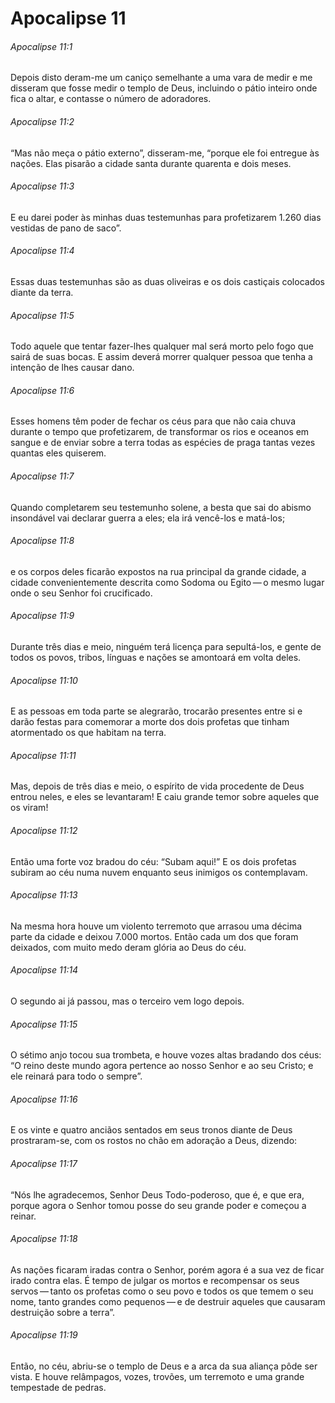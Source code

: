 # Apocalipse 11

###### Apocalipse 11:1

Depois disto deram-me um caniço semelhante a uma vara de medir e me disseram que fosse medir o templo de Deus, incluindo o pátio inteiro onde fica o altar, e contasse o número de adoradores.

###### Apocalipse 11:2

“Mas não meça o pátio externo”, disseram-me, “porque ele foi entregue às nações. Elas pisarão a cidade santa durante quarenta e dois meses.

###### Apocalipse 11:3

E eu darei poder às minhas duas testemunhas para profetizarem 1.260 dias vestidas de pano de saco”.

###### Apocalipse 11:4

Essas duas testemunhas são as duas oliveiras e os dois castiçais colocados diante da terra.

###### Apocalipse 11:5

Todo aquele que tentar fazer-lhes qualquer mal será morto pelo fogo que sairá de suas bocas. E assim deverá morrer qualquer pessoa que tenha a intenção de lhes causar dano.

###### Apocalipse 11:6

Esses homens têm poder de fechar os céus para que não caia chuva durante o tempo que profetizarem, de transformar os rios e oceanos em sangue e de enviar sobre a terra todas as espécies de praga tantas vezes quantas eles quiserem.

###### Apocalipse 11:7

Quando completarem seu testemunho solene, a besta que sai do abismo insondável vai declarar guerra a eles; ela irá vencê-los e matá-los;

###### Apocalipse 11:8

e os corpos deles ficarão expostos na rua principal da grande cidade, a cidade convenientemente descrita como Sodoma ou Egito — o mesmo lugar onde o seu Senhor foi crucificado.

###### Apocalipse 11:9

Durante três dias e meio, ninguém terá licença para sepultá-los, e gente de todos os povos, tribos, línguas e nações se amontoará em volta deles.

###### Apocalipse 11:10

E as pessoas em toda parte se alegrarão, trocarão presentes entre si e darão festas para comemorar a morte dos dois profetas que tinham atormentado os que habitam na terra.

###### Apocalipse 11:11

Mas, depois de três dias e meio, o espírito de vida procedente de Deus entrou neles, e eles se levantaram! E caiu grande temor sobre aqueles que os viram!

###### Apocalipse 11:12

Então uma forte voz bradou do céu: “Subam aqui!” E os dois profetas subiram ao céu numa nuvem enquanto seus inimigos os contemplavam.

###### Apocalipse 11:13

Na mesma hora houve um violento terremoto que arrasou uma décima parte da cidade e deixou 7.000 mortos. Então cada um dos que foram deixados, com muito medo deram glória ao Deus do céu.

###### Apocalipse 11:14

O segundo ai já passou, mas o terceiro vem logo depois.

###### Apocalipse 11:15

O sétimo anjo tocou sua trombeta, e houve vozes altas bradando dos céus: “O reino deste mundo agora pertence ao nosso Senhor e ao seu Cristo; e ele reinará para todo o sempre”.

###### Apocalipse 11:16

E os vinte e quatro anciãos sentados em seus tronos diante de Deus prostraram-se, com os rostos no chão em adoração a Deus, dizendo:

###### Apocalipse 11:17

“Nós lhe agradecemos, Senhor Deus Todo-poderoso, que é, e que era, porque agora o Senhor tomou posse do seu grande poder e começou a reinar.

###### Apocalipse 11:18

As nações ficaram iradas contra o Senhor, porém agora é a sua vez de ficar irado contra elas. É tempo de julgar os mortos e recompensar os seus servos — tanto os profetas como o seu povo e todos os que temem o seu nome, tanto grandes como pequenos — e de destruir aqueles que causaram destruição sobre a terra”.

###### Apocalipse 11:19

Então, no céu, abriu-se o templo de Deus e a arca da sua aliança pôde ser vista. E houve relâmpagos, vozes, trovões, um terremoto e uma grande tempestade de pedras.

